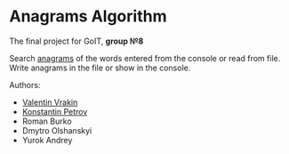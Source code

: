 # Anagrams Algorithm
The final project for GoIT, **group №8** 

Search [anagrams](https://en.wikipedia.org/wiki/Anagram) of the words entered from the console or read from file. Write anagrams in the file or show in the console.

 Authors:
* [Valentin Vrakin](https://github.com/vvo12015) 
* [Konstantin Petrov](https://github.com/0k6r)
* Roman Burko
* Dmytro Olshanskyi
* Yurok Andrey
